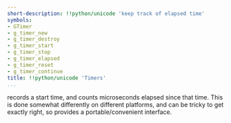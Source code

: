 ```yaml
---
short-description: !!python/unicode 'keep track of elapsed time'
symbols:
- GTimer
- g_timer_new
- g_timer_destroy
- g_timer_start
- g_timer_stop
- g_timer_elapsed
- g_timer_reset
- g_timer_continue
title: !!python/unicode 'Timers'
...
```


[](GTimer) records a start time, and counts microseconds elapsed since
that time. This is done somewhat differently on different platforms,
and can be tricky to get exactly right, so [](GTimer) provides a
portable/convenient interface.
